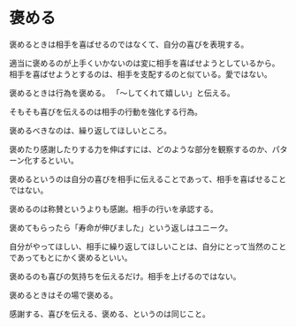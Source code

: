# 褒める

褒めるときは相手を喜ばせるのではなくて、自分の喜びを表現する。

適当に褒めるのが上手くいかないのは変に相手を喜ばせようとしているから。
相手を喜ばせようとするのは、相手を支配するのと似ている。愛ではない。

褒めるときは行為を褒める。
「〜してくれて嬉しい」と伝える。

そもそも喜びを伝えるのは相手の行動を強化する行為。

褒めるべきなのは、繰り返してほしいところ。

褒めたり感謝したりする力を伸ばすには、どのような部分を観察するのか、パターン化するといい。

褒めるというのは自分の喜びを相手に伝えることであって、相手を喜ばせることではない。

褒めるのは称賛というよりも感謝。相手の行いを承認する。

褒めてもらったら「寿命が伸びました」という返しはユニーク。

自分がやってほしい、相手に繰り返してほしいことは、自分にとって当然のことであってもとにかく褒めるといい。

褒めるのも喜びの気持ちを伝えるだけ。相手を上げるのではない。

褒めるときはその場で褒める。

感謝する、喜びを伝える、褒める、というのは同じこと。
